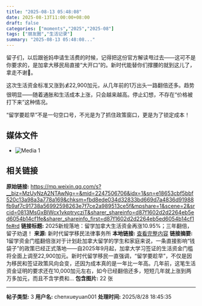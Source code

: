 ```yaml
---
title: "2025-08-13 05:48:08"
date: 2025-08-13T11:00:00+08:00
draft: false
categories: ["moments","2025","2025-08"]
tags: ["朋友圈","生活记录"]
summary: "2025-08-13 05:48:08..."
---
```


留子们，以后跟爸妈申请生活费的时候，记得把这份官方解读甩过去——这可不是你要求的，是加拿大移民局直接“大开口”的。新时代能替你们撑腰的就到这儿了，拿走不谢🙌。

这次生活资金标准又涨到💰22,900加元，从几年前的1万出头一路翻倍还多。趋势很明显——随着通胀和生活成本上涨，只会越来越高。停止幻想，不存在“价格被打下来”这种情况。

“留学要趁早”不是一句空口号，不光是为了抓住政策窗口，更是为了锁定成本！

## 媒体文件

- ![Media 1](/Moments/photos/2025-08-13/202508130548080.jpg)

## 相关链接

**原始链接:** https://mp.weixin.qq.com/s?__biz=MzUyNzA2NTAwNg==&mid=2247506706&idx=1&sn=e18653cbf5bbf520c13a98a3a778a169&chksm=fbd8ede034d32833bd669d7a4836d91988fb9af7c91738a56992598263e7f7ce2a989513ce5f&mpshare=1&scene=2&srcid=0813MsGxBIWcx1vkptrycziT&sharer_shareinfo=d87f1602d2d2264eb5ed6054b14cf1fe&sharer_shareinfo_first=d87f1602d2d2264eb5ed6054b14cf1fe#rd
**链接标题:** 2025新规落地：留学加拿大生活资金再涨10.95%；三年翻倍，留子劝退！
**来源:** 新时代留学移民法律事务所
**本地链接:** [查看完整内容](/link_content/2025/08/2025-08-13-1/link_content/)
**链接摘要:** 1留学资金门槛翻倍涨对于计划赴加拿大留学的学生和家庭来说，一条直接影响“钱袋子”的政策已经正式落地——自2025年9月起，加拿大学习签证的生活资金门槛将全面上调至22,900加元。新时代留学移民一直强调，“留学要趁早”，不仅是因为移民和签证政策风向会变，还因为成本真的是一年比一年高。几年前，这笔生活资金证明的要求还在10,000加元左右，如今已经翻倍还多，短短几年就上涨到两万多加元，而且不含学费和...
**包含图片:** 22 张

---

**帖子类型:** 3
**用户名:** chenxueyuan001
**处理时间:** 2025/8/28 18:45:35